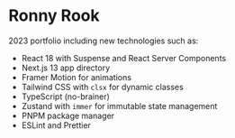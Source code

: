# Ronny Rook

2023 portfolio including new technologies such as:

- React 18 with Suspense and React Server Components
- Next.js 13 app directory
- Framer Motion for animations
- Tailwind CSS with `clsx` for dynamic classes
- TypeScript (no-brainer)
- Zustand with `immer` for immutable state management
- PNPM package manager
- ESLint and Prettier
